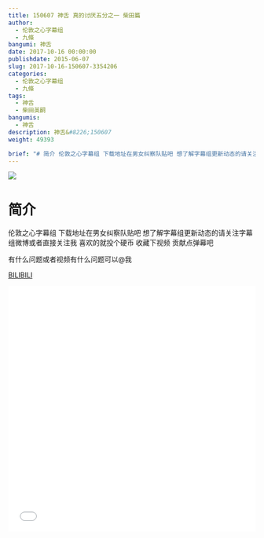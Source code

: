 ```yaml
---
title: 150607 神舌 真的讨厌五分之一 柴田篇
author: 
  - 伦敦之心字幕组
  - 九條
bangumi: 神舌
date: 2017-10-16 00:00:00
publishdate: 2015-06-07
slug: 2017-10-16-150607-3354206
categories: 
  - 伦敦之心字幕组
  - 九條
tags: 
  - 神舌
  - 柴田英嗣
bangumis: 
  - 神舌
description: 神舌&#8226;150607
weight: 49393

brief: "# 简介 伦敦之心字幕组 下载地址在男女纠察队贴吧 想了解字幕组更新动态的请关注字幕组微博或者直接关注我 喜欢的就投个硬币 收藏下视频 贡献点弹幕吧 有什么问题或者视频有什么问题可以@我"
---
```


![](https://i.imgur.com/gNvHhZM.jpg)

# 简介  
伦敦之心字幕组 下载地址在男女纠察队贴吧 想了解字幕组更新动态的请关注字幕组微博或者直接关注我 喜欢的就投个硬币 收藏下视频 贡献点弹幕吧


有什么问题或者视频有什么问题可以@我

  [BILIBILI](https://www.bilibili.com/video/av3354206/)


<div class="vcontainer">  <iframe class='video' src="//www.bilibili.com/blackboard/player.html?aid=3354206" width="100%" height="500" frameborder="0" allowfullscreen="allowfullscreen"></iframe></div>

